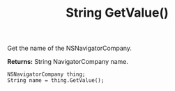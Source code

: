 ﻿---
uid: crmscript_ref_NSNavigatorCompany_GetValue
title: String GetValue()
intellisense: NSNavigatorCompany.GetValue
keywords: NSNavigatorCompany, GetValue
so.topic: reference
---

Get the name of the NSNavigatorCompany.

**Returns:** String NavigatorCompany name.

```crmscript
NSNavigatorCompany thing;
String name = thing.GetValue();
```

